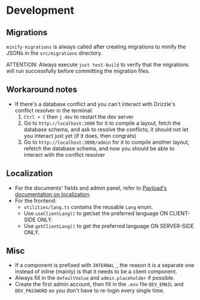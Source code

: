 # Development

## Migrations
`minify-migrations` is always called after creating migrations to minify the JSONs in the `src/migrations` directory.

ATTENTION: Always execute `just test-build` to verify that the migrations will run successfully before committing the migration files.

## Workaround notes
- If there's a database conflict and you can't interact with Drizzle's conflict resolver in the terminal:
   1. `Ctrl + C` then `j dev` to restart the dev server
   2. Go to `http://localhost:3000` for it to compile a layout, fetch the database schema, and ask to resolve the conflicts; it should not let you interact just yet (if it does, then congrats)
   3. Go to `http://localhost:3000/admin` for it to compile another layout, refetch the database schema, and now you should be able to interact with the conflict resolver

## Localization
- For the documents' fields and admin panel, refer to [Payload's documentation on localization](https://payloadcms.com/docs/configuration/localization).
- For the frontend:
   - `utilities/lang.ts` contains the reusable `Lang` enum.
   - Use `useClientLang()` to get/set the preferred language ON CLIENT-SIDE ONLY.
   - Use `getClientLang()` to get the preferred language ON SERVER-SIDE ONLY.

## Misc
- If a component is prefixed with `INTERNAL_`, the reason it is a separate one instead of inline (mainly) is that it needs to be a client component.
- Always fill in the `defaultValue` and `admin.placeholder` if possible.
- Create the first admin account, then fill in the `.env` file `DEV_EMAIL` and `DEV_PASSWORD` so you don't have to re-login every single time.
